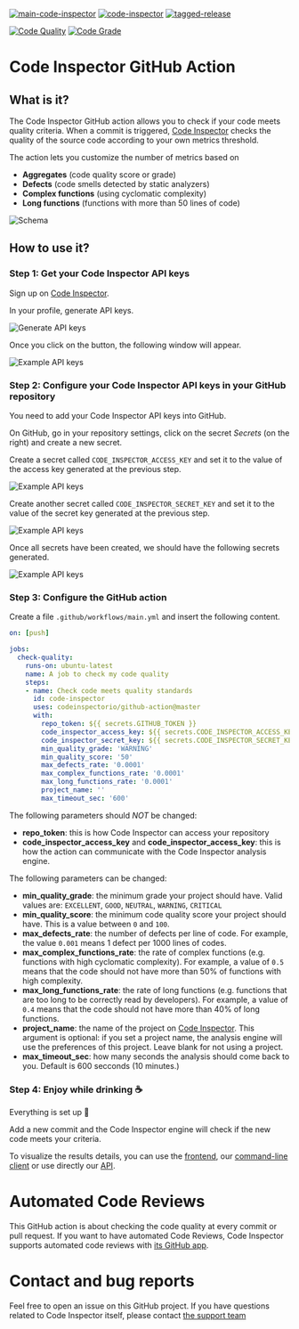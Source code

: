 [![main-code-inspector](https://github.com/bensuperpc/code-inspector/actions/workflows/main.yml/badge.svg)](https://github.com/bensuperpc/code-inspector/actions/workflows/main.yml) [![code-inspector](https://github.com/bensuperpc/code-inspector/actions/workflows/code-inspector.yml/badge.svg)](https://github.com/bensuperpc/code-inspector/actions/workflows/code-inspector.yml) [![tagged-release](https://github.com/bensuperpc/code-inspector/actions/workflows/release.yml/badge.svg)](https://github.com/bensuperpc/code-inspector/actions/workflows/release.yml)

[![Code Quality](https://www.code-inspector.com/project/8488/score/svg)](https://frontend.code-inspector.com/public/project/25678/github-action/dashboard)
[![Code Grade](https://www.code-inspector.com/project/8488/status/svg)](https://frontend.code-inspector.com/public/project/25678/github-action/dashboard)

# Code Inspector GitHub Action

## What is it?

The Code Inspector GitHub action allows you to check if your code meets quality criteria.
When a commit is triggered, [Code Inspector](https://www.code-inspector.com) checks
the quality of the source code according to your own metrics threshold.

The action lets you customize the number of metrics based on
 - **Aggregates** (code quality score or grade)
 - **Defects** (code smells detected by static analyzers)
 - **Complex functions** (using cyclomatic complexity)
 - **Long functions** (functions with more than 50 lines of code)

![Schema](images/schema.png)

## How to use it?

### Step 1: Get your Code Inspector API keys

Sign up on [Code Inspector](https://www.code-inspector.com).

In your profile, generate API keys.

![Generate API keys](images/ci-generate-api-keys.png)


Once you click on the button, the following window will appear.

![Example API keys](images/ci-api-keys.png)


### Step 2: Configure your Code Inspector API keys in your GitHub repository

You need to add your Code Inspector API keys into GitHub.

On GitHub, go in your repository settings, click on the secret *Secrets* (on the right) and create a new secret.

Create a secret called `CODE_INSPECTOR_ACCESS_KEY` and set it to the value of the access key generated at the previous step.

![Example API keys](images/github-add-access-key.png)


Create another secret called `CODE_INSPECTOR_SECRET_KEY` and set it to the value of the secret key generated at the previous step.

![Example API keys](images/github-add-secret-key.png)

Once all secrets have been created, we should have the following secrets generated.

![Example API keys](images/github-keys-generated.png)


### Step 3: Configure the GitHub action

Create a file `.github/workflows/main.yml` and insert the following
content.

```yaml
on: [push]

jobs:
  check-quality:
    runs-on: ubuntu-latest
    name: A job to check my code quality
    steps:
    - name: Check code meets quality standards
      id: code-inspector
      uses: codeinspectorio/github-action@master
      with:
        repo_token: ${{ secrets.GITHUB_TOKEN }}
        code_inspector_access_key: ${{ secrets.CODE_INSPECTOR_ACCESS_KEY }}
        code_inspector_secret_key: ${{ secrets.CODE_INSPECTOR_SECRET_KEY }}
        min_quality_grade: 'WARNING'
        min_quality_score: '50'
        max_defects_rate: '0.0001'
        max_complex_functions_rate: '0.0001'
        max_long_functions_rate: '0.0001'
        project_name: ''
        max_timeout_sec: '600'
```

The following parameters should *NOT* be changed:

 * **repo_token**: this is how Code Inspector can access your repository
 * **code_inspector_access_key** and **code_inspector_access_key**: this is how the action can communicate with the Code Inspector analysis engine.

The following parameters can be changed:
 * **min_quality_grade**: the minimum grade your project should have. Valid values are: `EXCELLENT`, `GOOD`, `NEUTRAL`, `WARNING`, `CRITICAL`
 * **min_quality_score**: the minimum code quality score your project should have. This is a value between `0` and `100`.
 * **max_defects_rate**: the number of defects per line of code. For example, the value `0.001` means 1 defect per 1000 lines of codes.
 * **max_complex_functions_rate**: the rate of complex functions (e.g. functions with high cyclomatic complexity). 
   For example, a value of `0.5` means that the code should not have more than 50% of functions with high complexity.
 * **max_long_functions_rate**: the rate of long functions (e.g. functions that are too long to be correctly read by developers). 
   For example, a value of `0.4` means that the code should not have more than 40% of long functions.
 * **project_name**: the name of the project on [Code Inspector](https://www.code-inspector.com). This argument is optional:
   if you set a project name, the analysis engine will use the preferences of this project. Leave blank for not using a project.
 * **max_timeout_sec**: how many seconds the analysis should come back to you. Default is 600 secconds (10 minutes.)

### Step 4: Enjoy while drinking ☕

Everything is set up 🎉

Add a new commit and the Code Inspector engine will check if the new code meets your criteria.

To visualize the results details, you can use the [frontend](https://frontend.code-inspector.com),
our [command-line client](https://github.com/codeinspectorio/citool) 
or use directly our [API](https://doc.code-inspector.com/docs/api/).


# Automated Code Reviews

This GitHub action is about checking the code quality at every commit or pull request. If you want to have
automated Code Reviews, Code Inspector supports automated code reviews with [its GitHub app](https://github.com/marketplace/code-inspector).


# Contact and bug reports

Feel free to open an issue on this GitHub project.
If you have questions related to Code Inspector itself, please
contact [the support team](https://www.code-inspector.com/contact)
